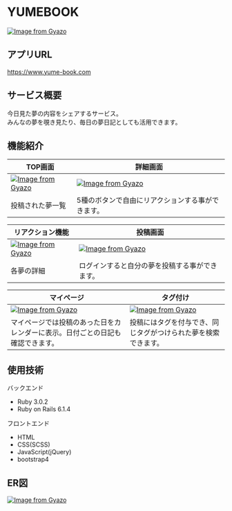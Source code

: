 # YUMEBOOK
[![Image from Gyazo](https://i.gyazo.com/e930ff5a6df648b5dd67f237d9e3c644.png)](https://gyazo.com/e930ff5a6df648b5dd67f237d9e3c644)

## アプリURL
https://www.yume-book.com

## サービス概要
今日見た夢の内容をシェアするサービス。  
みんなの夢を覗き見たり、毎日の夢日記としても活用できます。


## 機能紹介
| TOP画面 | 詳細画面 |
| ---- |----|
| [![Image from Gyazo](https://i.gyazo.com/fe2fe391cba37957a1867cdef38f6a5b.gif)](https://gyazo.com/fe2fe391cba37957a1867cdef38f6a5b) | [![Image from Gyazo](https://i.gyazo.com/cd789afe5ef9944aa200abcab6c0f218.gif)](https://gyazo.com/cd789afe5ef9944aa200abcab6c0f218)  |
| 投稿された夢一覧 | 5種のボタンで自由にリアクションする事ができます。  |

| リアクション機能 | 投稿画面 |
| ---- | ---- |
| [![Image from Gyazo](https://i.gyazo.com/1f42b9362a2fe1327f43a0b61e1242db.png)](https://gyazo.com/1f42b9362a2fe1327f43a0b61e1242db) | [![Image from Gyazo](https://i.gyazo.com/9f008739ce712cec5932b62637978d1a.png)](https://gyazo.com/9f008739ce712cec5932b62637978d1a) |
| 各夢の詳細 | ログインすると自分の夢を投稿する事ができます。 |

| マイページ | タグ付け |
| ---- | ---- |
| [![Image from Gyazo](https://i.gyazo.com/b4f2ea0f4804dafeaade8e8ee9903780.png)](https://gyazo.com/b4f2ea0f4804dafeaade8e8ee9903780) | [![Image from Gyazo](https://i.gyazo.com/da627e14ae43446ab57df45cabb42f2d.png)](https://gyazo.com/da627e14ae43446ab57df45cabb42f2d) |
| マイページでは投稿のあった日をカレンダーに表示。日付ごとの日記も確認できます。 | 投稿にはタグを付与でき、同じタグがつけられた夢を検索できます。 |

## 使用技術
バックエンド
- Ruby 3.0.2
- Ruby on Rails 6.1.4

フロントエンド
- HTML
- CSS(SCSS)
- JavaScript(jQuery)
- bootstrap4


## ER図
[![Image from Gyazo](https://i.gyazo.com/11d8659a33aeabc30f8681df26730c60.png)](https://gyazo.com/11d8659a33aeabc30f8681df26730c60)

